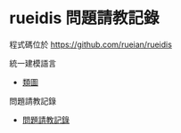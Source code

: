  

# rueidis 問題請教記錄

程式碼位於  https://github.com/rueian/rueidis

統一建模語言

- [類圖](./程式統一建模語言/類圖.png)

問題請教記錄

- [問題請教記錄](./問題請教記錄/record.md)

